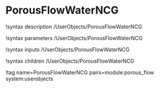 # PorousFlowWaterNCG

!syntax description /UserObjects/PorousFlowWaterNCG

!syntax parameters /UserObjects/PorousFlowWaterNCG

!syntax inputs /UserObjects/PorousFlowWaterNCG

!syntax children /UserObjects/PorousFlowWaterNCG

!tag name=PorousFlowWaterNCG pairs=module:porous_flow system:userobjects
